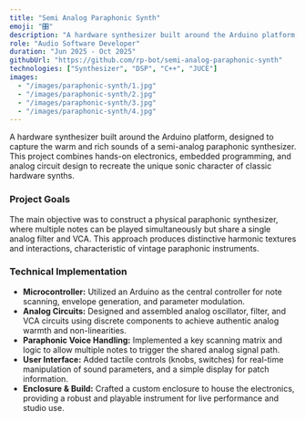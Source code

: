 ```yaml
---
title: "Semi Analog Paraphonic Synth"
emoji: "🎛️"
description: "A hardware synthesizer built around the Arduino platform, designed to capture the warm and rich sounds of a semi-analog paraphonic synthesizer."
role: "Audio Software Developer"
duration: "Jun 2025 - Oct 2025"
githubUrl: "https://github.com/rp-bot/semi-analog-paraphonic-synth"
technologies: ["Synthesizer", "DSP", "C++", "JUCE"]
images:
  - "/images/paraphonic-synth/1.jpg"
  - "/images/paraphonic-synth/2.jpg"
  - "/images/paraphonic-synth/3.jpg"
  - "/images/paraphonic-synth/4.jpg"
---
```


A hardware synthesizer built around the Arduino platform, designed to capture the warm and rich sounds of a semi-analog paraphonic synthesizer. This project combines hands-on electronics, embedded programming, and analog circuit design to recreate the unique sonic character of classic hardware synths.

### Project Goals

The main objective was to construct a physical paraphonic synthesizer, where multiple notes can be played simultaneously but share a single analog filter and VCA. This approach produces distinctive harmonic textures and interactions, characteristic of vintage paraphonic instruments.

### Technical Implementation

- **Microcontroller:** Utilized an Arduino as the central controller for note scanning, envelope generation, and parameter modulation.
- **Analog Circuits:** Designed and assembled analog oscillator, filter, and VCA circuits using discrete components to achieve authentic analog warmth and non-linearities.
- **Paraphonic Voice Handling:** Implemented a key scanning matrix and logic to allow multiple notes to trigger the shared analog signal path.
- **User Interface:** Added tactile controls (knobs, switches) for real-time manipulation of sound parameters, and a simple display for patch information.
- **Enclosure & Build:** Crafted a custom enclosure to house the electronics, providing a robust and playable instrument for live performance and studio use.
